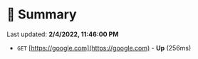 # 📖 Summary
Last updated: **2/4/2022, 11:46:00 PM**

- `GET` [https://google.com](https://google.com) - **Up** (256ms)
